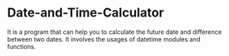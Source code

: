 # Date-and-Time-Calculator
It is a program that can help you to calculate the future date and difference between two dates. It involves the usages of datetime modules and functions.
